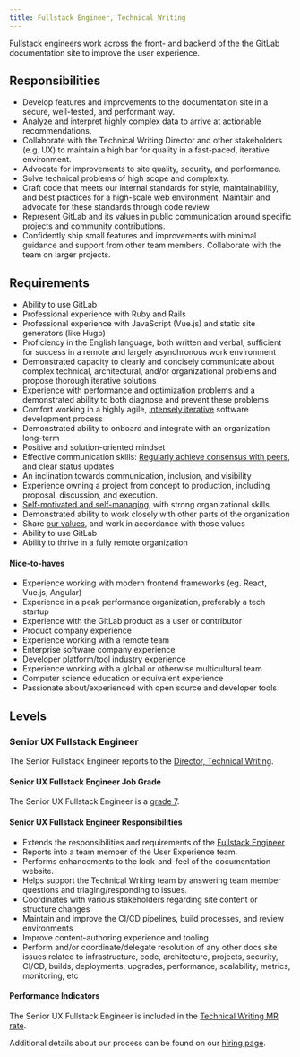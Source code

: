 ```yaml
---
title: Fullstack Engineer, Technical Writing
---
```


Fullstack engineers work across the front- and backend of the the GitLab documentation site to improve the user experience.

## Responsibilities

- Develop features and improvements to the documentation site in a secure, well-tested, and performant way.
- Analyze and interpret highly complex data to arrive at actionable recommendations.
- Collaborate with the Technical Writing Director and other stakeholders (e.g. UX) to maintain a high bar for quality in a fast-paced, iterative environment.
- Advocate for improvements to site quality, security, and performance.
- Solve technical problems of high scope and complexity.
- Craft code that meets our internal standards for style, maintainability, and best practices for a high-scale web environment. Maintain and advocate for these standards through code review.
- Represent GitLab and its values in public communication around specific projects and community contributions.
- Confidently ship small features and improvements with minimal guidance and support from other team members. Collaborate with the team on larger projects.

## Requirements

- Ability to use GitLab
- Professional experience with Ruby and Rails
- Professional experience with JavaScript (Vue.js) and static site generators (like Hugo)
- Proficiency in the English language, both written and verbal, sufficient for success in a remote and largely asynchronous work environment
- Demonstrated capacity to clearly and concisely communicate about complex technical, architectural, and/or organizational problems and propose thorough iterative solutions
- Experience with performance and optimization problems and a demonstrated ability to both diagnose and prevent these problems
- Comfort working in a highly agile, [intensely iterative][iteration] software development process
- Demonstrated ability to onboard and integrate with an organization long-term
- Positive and solution-oriented mindset
- Effective communication skills: [Regularly achieve consensus with peers][collaboration], and clear status updates
- An inclination towards communication, inclusion, and visibility
- Experience owning a project from concept to production, including proposal, discussion, and execution.
- [Self-motivated and self-managing][efficiency], with strong organizational skills.
- Demonstrated ability to work closely with other parts of the organization
- Share [our values][values], and work in accordance with those values
- Ability to use GitLab
- Ability to thrive in a fully remote organization

[values]: /handbook/values/
[collaboration]: /handbook/values/#collaboration
[efficiency]: /handbook/values/#efficiency
[iteration]: /handbook/values/#iteration

#### Nice-to-haves

- Experience working with modern frontend frameworks (eg. React, Vue.js, Angular)
- Experience in a peak performance organization, preferably a tech startup
- Experience with the GitLab product as a user or contributor
- Product company experience
- Experience working with a remote team
- Enterprise software company experience
- Developer platform/tool industry experience
- Experience working with a global or otherwise multicultural team
- Computer science education or equivalent experience
- Passionate about/experienced with open source and developer tools

## Levels

### Senior UX Fullstack Engineer

The Senior Fullstack Engineer reports to the [Director, Technical Writing](/job-families/product/technical-writing-manager/#director-technical-writing).

#### Senior UX Fullstack Engineer Job Grade

The Senior UX Fullstack Engineer is a [grade 7](/handbook/total-rewards/compensation/compensation-calculator/#gitlab-job-grades).

#### Senior UX Fullstack Engineer Responsibilities

- Extends the responsibilities and requirements of the [Fullstack Engineer](/job-families/engineering/development/fullstack/)
- Reports into a team member of the User Experience team.
- Performs enhancements to the look-and-feel of the documentation website.
- Helps support the Technical Writing team by answering team member questions and triaging/responding to issues.
- Coordinates with various stakeholders regarding site content or structure changes
- Maintain and improve the CI/CD pipelines, build processes, and review environments
- Improve content-authoring experience and tooling
- Perform and/or coordinate/delegate resolution of any other docs site issues related to infrastructure, code, architecture, projects, security, CI/CD, builds, deployments, upgrades, performance, scalability, metrics, monitoring, etc

#### Performance Indicators

The Senior UX Fullstack Engineer is included in the [Technical Writing MR rate](/handbook/product/ux/performance-indicators/#technical-writer-mr-rate).

Additional details about our process can be found on our [hiring page](/handbook/hiring/).
